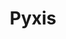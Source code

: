 ---
title: "Pyxis"
hashtag: pyxis
borders:
  - Antlia
  - Hydra
  - Puppis
  - Vela
layout: hashtag
subdivision-of:
  - southern celestial hemisphere
tags:
  - Constellation
---